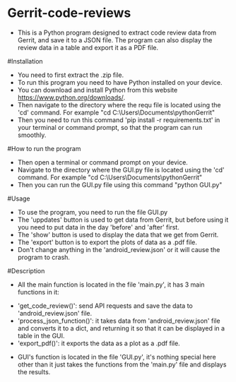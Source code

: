 # Gerrit-code-reviews
- This is a Python program designed to extract code review data from Gerrit, and save it to a JSON file. The program can also display the review data in a table and export it as a PDF file.

#Installation
- You need to first extract the .zip file. 
- To run this program you need to have Python installed on your device.
- You can download and install Python from this website https://www.python.org/downloads/.
- Then navigate to the directory where the requ file is located using the 'cd' command. For example "cd C:\Users\Documents\pythonGerrit"
- Then you need to run this command 'pip install -r requirements.txt' in your terminal or command prompt, so that the program can run smoothly.

#How to run the program
- Then open a terminal or command prompt on your device.
- Navigate to the directory where the GUI.py file is located using the 'cd' command. For example "cd C:\Users\Documents\pythonGerrit"
- Then you can run the GUI.py file using this command "python GUI.py"

#Usage
- To use the program, you need to run the file GUI.py
- The 'uppdates' button is used to get data from Gerrit, but before using it you need to put data in the day 'before' and 'after' first. 
- The 'show' button is used to display the data that we get from Gerrit.
- The 'export' button is to export the plots of data as a .pdf file.
- Don't change anything in the 'android_review.json' or it will cause the program to crash. 


#Description
- All the main function is located in the file 'main.py', it has 3 main functions in it: 
+ 'get_code_review()': send API requests and save the data to 'android_review.json' file.
+ 'process_json_function()': it takes data from 'android_review.json' file and converts it to a dict, and returning it so that it can be displayed in a table in the GUI.
+ 'export_pdf()': it exports the data as a plot as a .pdf file. 

- GUI's function is located in the file 'GUI.py', it's nothing special here other than it just takes the functions from the 'main.py' file and displays the results.
